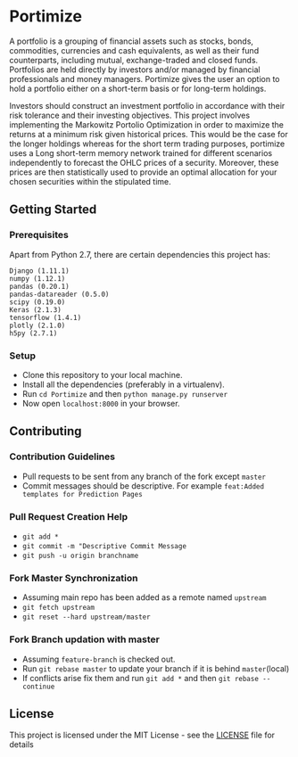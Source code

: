 # Portimize

A portfolio is a grouping of financial assets such as stocks, bonds, commodities, currencies and cash equivalents, as well as their fund counterparts, including mutual, exchange-traded and closed funds. Portfolios are held directly by investors and/or managed by financial professionals and money managers. Portimize gives the user an option to hold a portfolio either on a short-term basis or for long-term holdings. 

Investors should construct an investment portfolio in accordance with their risk tolerance and their investing objectives. This project involves implementing the Markowitz Portolio Optimization in order to maximize the returns at a minimum risk given historical prices. This would be the case for the longer holdings whereas for the short term trading purposes, portimize uses a Long short-term memory network trained for different scenarios independently to forecast the OHLC prices of a security. Moreover, these prices are then statistically used to provide an optimal allocation for your chosen securities within the stipulated time.


## Getting Started

### Prerequisites

Apart from Python 2.7, there are certain dependencies this project has:

```
Django (1.11.1)
numpy (1.12.1)
pandas (0.20.1)
pandas-datareader (0.5.0)
scipy (0.19.0)
Keras (2.1.3)
tensorflow (1.4.1)
plotly (2.1.0)
h5py (2.7.1)
```

### Setup
* Clone this repository to your local machine.
* Install all the dependencies (preferably in a virtualenv).
* Run `cd Portimize` and then `python manage.py runserver`
* Now open `localhost:8000` in your browser.


## Contributing

### Contribution Guidelines
* Pull requests to be sent from any branch of the fork except `master`
* Commit messages should be descriptive. For example `feat:Added templates for Prediction Pages`

### Pull Request Creation Help
* `git add *`
* `git commit -m "Descriptive Commit Message`
* `git push -u origin branchname`

### Fork Master Synchronization
* Assuming main repo has been added as a remote named `upstream`
* `git fetch upstream`
* `git reset --hard upstream/master`
 
### Fork Branch updation with master
* Assuming `feature-branch` is checked out.
* Run `git rebase master` to update your branch if it is behind `master`(local)
* If conflicts arise fix them and run `git add *` and then `git rebase --continue`

## License

This project is licensed under the MIT License - see the [LICENSE](LICENSE) file for details



